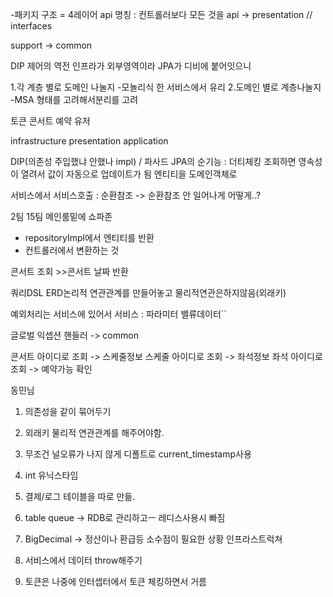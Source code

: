 -패키지 구조 = 4레이어
api 명칭 : 컨트롤러보다 모든 것을 
api -> presentation // interfaces

support -> common


DIP 제어의 역전
인프라가 외부영역이라 JPA가 디비에 붙어잇으니

1.각 계층 별로 도메인 나눌지
-모놀리식 한 서비스에서 유리
2.도메인 별로 계층나눌지
-MSA 형태를 고려해서분리를 고려

토큰
콘서트
예약
유저


infrastructure
presentation
application


DIP(의존성 주입했냐 안했나 impl) / 파사드
JPA의 순기능 : 더티체킹
조회하면 영속성이 열려서 값이 자동으로 업데이트가 됨
엔티티을 도메인객체로


서비스에서 서비스호출 : 순환참조
-> 순환참조 안 일어나게 어떻게..?

2팀 15팀 메인룸밑에 쇼파존

- repositoryImpl에서 엔티티를 반환
- 컨트롤러에서 변환하는 것


콘서트 조회 >>콘서트 날짜 반환


쿼리DSL
ERD논리적 연관관계를 만들어놓고
물리적연관은하지않음(외래키)

예외처리는 서비스에 있어서
서비스 : 파라미터 밸류데이터``

글로벌 익셉션 핸들러 -> common


콘서트 아이디로 조회 -> 스케줄정보
스케줄 아이디로 조회 -> 좌석정보
좌석 아이디로 조회 -> 예약가능 확인


동민님 
1. 의존성을 같이 묶어두기
2. 외래키 물리적 연관관계를 해주어야함.
3. 무조건 널오류가 나지 않게 디폴트로 current_timestamp사용
4. int 유닉스타임
5. 결제/로그 테이블을 따로 만듦.
6. table queue -> RDB로 관리하고ㅡ 레디스사용시 빠짐

1. BigDecimal -> 정산이나 환급등 소수점이 필요한 상황
인프라스트럭쳐 
1. 서비스에서 데이터 throw해주기
2. 토큰은 나중에 인터셉터에서 토큰 체킹하면서 거름